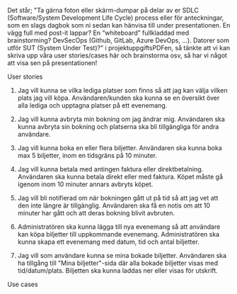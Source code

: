 Det står; 
"Ta gärna foton eller skärm-dumpar på delar av er SDLC (Software/System Development Life Cycle)
process eller för anteckningar, som en slags dagbok som ni sedan kan hänvisa till under
presentationen. En vägg full med post-it lappar? En “whiteboard” fullkladdad med brainstorming?
DevSecOps (Github, GitLab, Azure DevOps, ...). Datorer som utför SUT (System Under Test)?"
i projektuppgiftsPDFen, så tänkte att vi kan skriva upp våra user stories/cases här och brainstorma osv, så har vi något att visa sen på presentationen!

User stories
1. Jag vill kunna se vilka lediga platser som finns så att jag kan välja vilken plats jag vill köpa.
   Användaren/kunden ska kunna se en översikt över alla lediga och upptagna platser på ett evenemang.

2. Jag vill kunna avbryta min bokning om jag ändrar mig.
   Användaren ska kunna avbryta sin bokning och platserna ska bli tillgängliga för andra användare.

3. Jag vill kunna boka en eller flera biljetter.
   Användaren ska kunna boka max 5 biljetter, inom en tidsgräns på 10 minuter.

4. Jag vill kunna betala med antingen faktura eller direktbetalning.
   Användaren ska kunna betala direkt eller med faktura. Köpet måste gå igenom inom 10 minuter annars avbryts köpet.

5. Jag vill bli notifierad om när bokningen gått ut på tid så att jag vet att den inte längre är tillgänglig.
   Användaren ska få en notis om att 10 minuter har gått och att deras bokning blivit avbruten.

6. Administratören ska kunna lägga till nya evenemang så att användare kan köpa biljetter till uppkommande evenemang.
   Administratören ska kunna skapa ett evenemang med datum, tid och antal biljetter.
7. Jag vill som användare kunna se mina bokade biljetter.
   Användaren ska ha tillgång till "Mina biljetter"-sida där alla bokade biljetter visas med tid/datum/plats. Biljetten ska kunna laddas ner eller visas för utskrift.

Use cases
